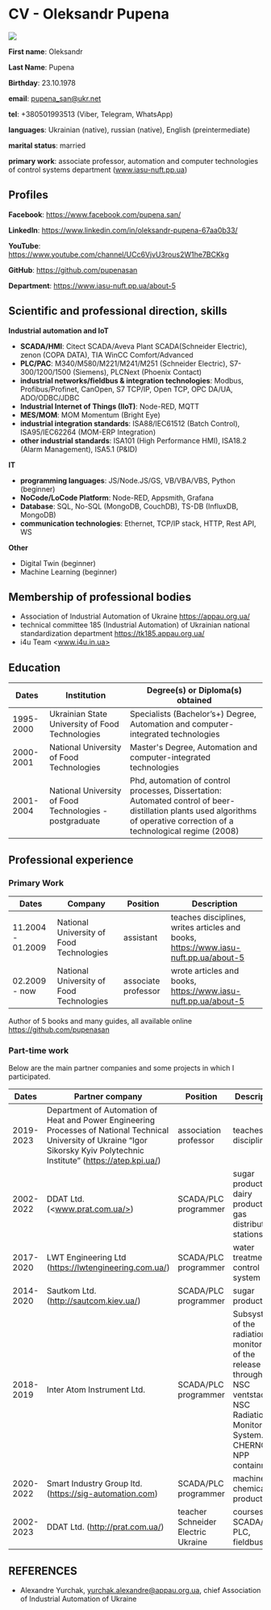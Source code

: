 # CV - Oleksandr Pupena

![](foto.jpg)

**First name**: Oleksandr  

**Last Name**: Pupena

**Birthday**: 23.10.1978

**email**: pupena_san@ukr.net

**tel**: +380501993513 (Viber, Telegram, WhatsApp)

**languages**: Ukrainian (native), russian (native), English (preintermediate)

**marital status**: married

**primary work**: associate professor, automation and computer technologies of control systems department (www.iasu-nuft.pp.ua)

## Profiles 

**Facebook**: <https://www.facebook.com/pupena.san/>

**LinkedIn**: <https://www.linkedin.com/in/oleksandr-pupena-67aa0b33/>

**YouTube**: <https://www.youtube.com/channel/UCc6VjvU3rous2W1he7BCKkg>

**GitHub**: <https://github.com/pupenasan>

**Department**: <https://www.iasu-nuft.pp.ua/about-5> 

## Scientific and professional direction, skills

**Industrial automation and IoT**

- **SCADA/HMI**: Citect SCADA/Aveva Plant SCADA(Schneider Electric), zenon (COPA DATA), TIA WinCC Comfort/Advanced
- **PLC/PAC**: M340/M580/M221/M241/M251 (Schneider Electric), S7-300/1200/1500 (Siemens), PLCNext (Phoenix Contact)
- **industrial networks/fieldbus & integration technologies**: Modbus, Profibus/Profinet, CanOpen, S7 TCP/IP, Open TCP, OPC DA/UA, ADO/ODBC/JDBC
- **Industrial Internet of Things (IIoT)**: Node-RED, MQTT
- **MES/MOM**: MOM Momentum (Bright Eye)
- **industrial integration standards**: ISA88/IEC61512 (Batch Control), ISA95/IEC62264 (MOM-ERP Integration)
- **other industrial standards**: ISA101 (High Performance HMI), ISA18.2 (Alarm Management), ISA5.1 (P&ID)  

**IT**

- **programming languages**: JS/Node.JS/GS, VB/VBA/VBS, Python (beginner)
- **NoCode/LoCode Platform**: Node-RED, Appsmith, Grafana 
- **Database**: SQL, No-SQL (MongoDB, CouchDB), TS-DB (InfluxDB, MongoDB)
- **communication technologies**: Ethernet, TCP/IP stack, HTTP, Rest API, WS

**Other**

- Digital Twin (beginner)
- Machine Learning (beginner)

## Membership of professional bodies

- Association of Industrial Automation of Ukraine <https://appau.org.ua/>
- technical committee 185 (Industrial Automation) of Ukrainian national standardization department <https://tk185.appau.org.ua/>
- i4u Team <www.i4u.in.ua>

## Education

| Dates     | Institution                                             | Degree(s) or Diploma(s) obtained                             |
| --------- | ------------------------------------------------------- | ------------------------------------------------------------ |
| 1995-2000 | Ukrainian State University of Food Technologies         | Specialists (Bachelor’s+) Degree, Automation and computer-integrated technologies |
| 2000-2001 | National University of Food Technologies                | Master's Degree, Automation and computer-integrated technologies |
| 2001-2004 | National University of Food Technologies - postgraduate | Phd, automation of control processes, Dissertation:  Automated control of beer-distillation plants used algorithms of operative correction of a technological regime  (2008) |

## Professional experience 

### Primary Work

| Dates             | Company                                  | Position            | Description                                                  |
| ----------------- | ---------------------------------------- | ------------------- | ------------------------------------------------------------ |
| 11.2004 - 01.2009 | National University of Food Technologies | assistant           | teaches disciplines, writes articles and books, <https://www.iasu-nuft.pp.ua/about-5> |
| 02.2009 - now     | National University of Food Technologies | associate professor | wrote articles and books, <https://www.iasu-nuft.pp.ua/about-5> |

Author of 5 books and many guides, all available online <https://github.com/pupenasan>

### Part-time work

Below are the main partner companies and some projects in which I participated. 

| Dates     | Partner company                                              | Position                           | Description                                                  |
| --------- | ------------------------------------------------------------ | ---------------------------------- | ------------------------------------------------------------ |
| 2019-2023 | Department of Automation of Heat and Power Engineering Processes of National Technical University of Ukraine “Igor Sikorsky Kyiv Polytechnic Institute”  (https://atep.kpi.ua/) | association professor              | teaches disciplines                                          |
| 2002-2022 | DDAT Ltd. (<www.prat.com.ua/>)                               | SCADA/PLC programmer               | sugar production, dairy production, gas distribution stations |
| 2017-2020 | LWT Engineering Ltd (<https://lwtengineering.com.ua/>)       | SCADA/PLC programmer               | water treatment control system                               |
| 2014-2020 | Sautkom Ltd. (<http://sautcom.kiev.ua/>)                     | SCADA/PLC programmer               | sugar production                                             |
| 2018-2019 | Inter Atom  Instrument Ltd.                                  | SCADA/PLC programmer               | Subsystem of  the radiation monitoring of the release through the NSC ventstack of NSC  Radiation Monitoring System. CHERNOBYL NPP containment |
| 2020-2022 | Smart Industry Group ltd. (<https://sig-automation.com>)     | SCADA/PLC programmer               | machinery, chemical production                               |
| 2002-2023 | DDAT Ltd. (<http://prat.com.ua/>)                            | teacher Schneider Electric Ukraine | courses: SCADA/HMI, PLC, fieldbus, IIoT                      |

## REFERENCES

- Alexandre Yurchak, yurchak.alexandre@appau.org.ua, chief Association of Industrial Automation of Ukraine

